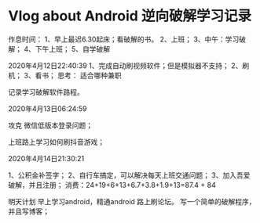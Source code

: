 # Vlog about Android 逆向破解学习记录
作息时间：
1、早上最迟6.30起床；看破解的书。
2、上班；
3、中午：学习破解；
4、下午上班；
5、自学破解

2020年4月12日22:40:39
1、完成自动刷视频软件；但是模拟器不支持；
2、刷机；
3、看书；
思考：
适合哪种兼职

记录学习破解软件路程。

2020年4月13日06:24:59

攻克 微信低版本登录问题；

上班路上学习如何刷抖音游戏；


2020年4月14日21:30:21

1、公积金补签字；
2、自行车搞定，可以解决每天上班交通问题；
3、加入吾爱破解，并且注册；
消费：24+19+6+13+6.7+3.8+1.9+13=87.4 + 84

明天计划
早上学习android，精通android
路上刷论坛。
写一个简单的破解程序，并且写博客；

